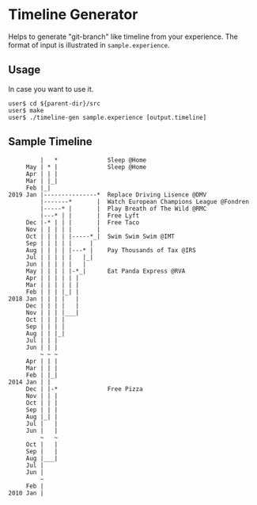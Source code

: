 # Timeline Generator

Helps to generate "git-branch" like timeline from your experience. The format of input is illustrated in `sample.experience`.

## Usage

In case you want to use it.

```
user$ cd ${parent-dir}/src
user$ make
user$ ./timeline-gen sample.experience [output.timeline]
```

## Sample Timeline

```
         |   *              Sleep @Home
     May | * |              Sleep @Home
     Apr | | |
     Mar | |_|
     Feb |_|
2019 Jan |---------------*  Replace Driving Lisence @DMV
         |-------*       |  Watch European Champions League @Fondren
         |-----* |       |  Play Breath of The Wild @RMC
         |---* | |       |  Free Lyft
     Dec |-* | | |       |  Free Taco
     Nov | | | | |       |
     Oct | | | | |-----*_|  Swim Swim Swim @IMT
     Sep | | | | |     |
     Aug | | | | |---* |    Pay Thousands of Tax @IRS
     Jul | | | | |   |_|
     Jun | | | | |   |
     May | | | | |-*_|      Eat Panda Express @RVA
     Apr | | | | | |
     Mar | | | | | |
     Feb | | | |_| |
2018 Jan | | | |   |
     Dec | | | |   |
     Nov | | | |___|
     Oct | | | |
     Sep | | | |
     Aug | | |_|
     Jul | | |
     Jun | | |
         ~ ~ ~
     Apr | | |
     Mar | | |
     Feb | |_|
2014 Jan | |
     Dec | |-*              Free Pizza
     Nov | | |
     Oct | | |
     Sep | | |
     Aug |_| |
     Jul |   |
     Jun |   |
         ~   ~
     Oct |   |
     Sep |   |
     Aug |___|
     Jul |
     Jun |
         ~
     Feb |
2010 Jan |
```

